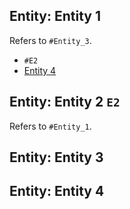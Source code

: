 ## Entity: Entity 1

Refers to `#Entity_3`.

- `#E2`
- [Entity 4](#Entity_4)

## Entity: Entity 2 `E2`

Refers to `#Entity_1`.

## Entity: Entity 3

## Entity: Entity 4
